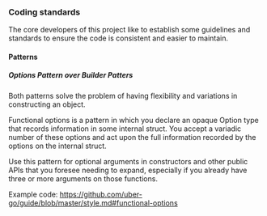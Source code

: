 
### Coding standards

The core developers of this project like to establish some guidelines and standards 
to ensure the code is consistent and easier to maintain.

#### Patterns

##### Options Pattern over Builder Patters

Both patterns solve the problem of having flexibility and variations in constructing an object.

Functional options is a pattern in which you declare an opaque Option type that records information in some internal struct.
You accept a variadic number of these options and act upon the full information recorded by the options on the internal struct.

Use this pattern for optional arguments in constructors and other public APIs that you foresee needing to expand,
especially if you already have three or more arguments on those functions.

Example code: https://github.com/uber-go/guide/blob/master/style.md#functional-options
